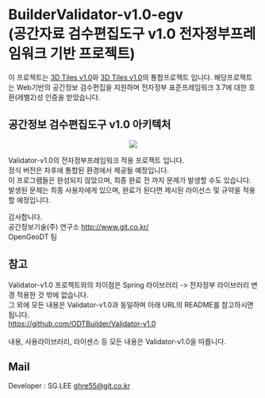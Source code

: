 

BuilderValidator-v1.0-egv <br>(공간자료 검수편집도구 v1.0 전자정부프레임워크 기반 프로젝트)
=======
이 프로젝트는 [3D Tiles v1.0](https://github.com/AnalyticalGraphicsInc/3d-tiles/releases/tag/1.0)와 [3D Tiles v1.0](https://github.com/AnalyticalGraphicsInc/3d-tiles/releases/tag/1.0)의 통합프로젝트 입니다.
해당프로젝트는 Web기반의 공간정보 검수편집을 지원하며 전자정부 표준프레임워크 3.7에 대한 호환(레벨2)성 인증을 받았습니다.

## 공간정보 검수편집도구 v1.0 아키텍처
<p align="center"><img src="https://user-images.githubusercontent.com/13480171/50677303-73e54c00-103c-11e9-91b9-180f9d7f333e.png" /></p>


Validator-v1.0의 전자정부프레임워크 적용 프로젝트 입니다.<br>
정식 버전은 차후에 통합된 환경에서 제공될 예정입니다.<br>
이 프로그램들은 완성되지 않았으며, 최종 완료 전 까지 문제가 발생할 수도 있습니다.<br>
발생된 문제는 최종 사용자에게 있으며, 완료가 된다면 제시된 라이선스 및 규약을 적용할 예정입니다.<br>

감사합니다.<br>
공간정보기술(주) 연구소 <link>http://www.git.co.kr/<br>
OpenGeoDT 팀

## 참고

Validator-v1.0 프로젝트와의 차이점은 Spring 라이브러리 -> 전자정부 라이브러리 변경 적용한 것 밖에 없습니다.
<br>그 외에 모든 내용은 Validator-v1.0과 동일하며 아래 URL의 README를 참고하시면 됩니다.
<br><link>https://github.com/ODTBuilder/Validator-v1.0
<br><br>
내용, 사용라이브러리, 라이센스 등 모든 내용은 Validator-v1.0을 따릅니다.


## Mail

Developer : SG.LEE
ghre55@git.co.kr
